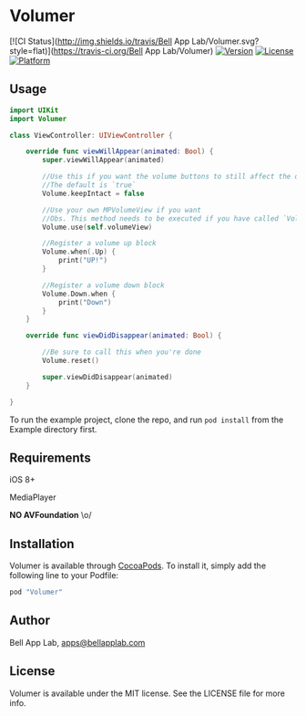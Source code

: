 # Volumer

[![CI Status](http://img.shields.io/travis/Bell App Lab/Volumer.svg?style=flat)](https://travis-ci.org/Bell App Lab/Volumer)
[![Version](https://img.shields.io/cocoapods/v/Volumer.svg?style=flat)](http://cocoapods.org/pods/Volumer)
[![License](https://img.shields.io/cocoapods/l/Volumer.svg?style=flat)](http://cocoapods.org/pods/Volumer)
[![Platform](https://img.shields.io/cocoapods/p/Volumer.svg?style=flat)](http://cocoapods.org/pods/Volumer)

## Usage

```swift
import UIKit
import Volumer

class ViewController: UIViewController {

    override func viewWillAppear(animated: Bool) {
        super.viewWillAppear(animated)

        //Use this if you want the volume buttons to still affect the device's playback volume
        //The default is `true`
        Volume.keepIntact = false

        //Use your own MPVolumeView if you want
        //Obs. This method needs to be executed if you have called `Volume.reset()`
        Volume.use(self.volumeView)

        //Register a volume up block
        Volume.when(.Up) {
            print("UP!")
        }

        //Register a volume down block
        Volume.Down.when {
            print("Down")
        }
    }

    override func viewDidDisappear(animated: Bool) {

        //Be sure to call this when you're done
        Volume.reset()

        super.viewDidDisappear(animated)
    }

}
```

To run the example project, clone the repo, and run `pod install` from the Example directory first.

## Requirements

iOS 8+

MediaPlayer

**NO AVFoundation** \o/

## Installation

Volumer is available through [CocoaPods](http://cocoapods.org). To install
it, simply add the following line to your Podfile:

```ruby
pod "Volumer"
```

## Author

Bell App Lab, apps@bellapplab.com

## License

Volumer is available under the MIT license. See the LICENSE file for more info.
